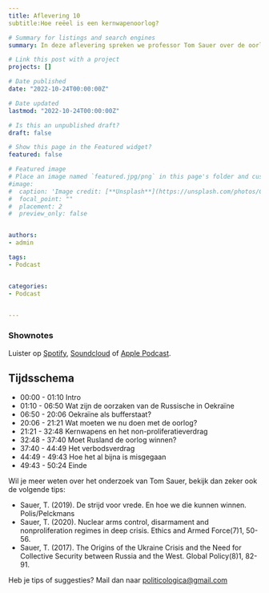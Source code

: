 ```yaml
---
title: Aflevering 10
subtitle:Hoe reëel is een kernwapenoorlog?

# Summary for listings and search engines
summary: In deze aflevering spreken we professor Tom Sauer over de oorlog tussen Rusland en Oekraïne. Is een kernwapenoorlog reëel?

# Link this post with a project
projects: []

# Date published
date: "2022-10-24T00:00:00Z"

# Date updated
lastmod: "2022-10-24T00:00:00Z"

# Is this an unpublished draft?
draft: false

# Show this page in the Featured widget?
featured: false

# Featured image
# Place an image named `featured.jpg/png` in this page's folder and customize its options here.
#image:
#  caption: 'Image credit: [**Unsplash**](https://unsplash.com/photos/CpkOjOcXdUY)'
#  focal_point: ""
#  placement: 2
#  preview_only: false


authors:
- admin

tags:
- Podcast


categories:
- Podcast


---
```




### Shownotes

Luister op [Spotify](https://open.spotify.com/episode/3TqlrZVVIh5ldNncXGzNjt?si=aa991516c3194984), [Soundcloud](https://soundcloud.com/user-299897290/aflevering-10-hoe-reeel-is-een-kernwapenoorlog) of [Apple Podcast](https://podcasts.apple.com/be/podcast/aflevering-10-hoe-re%C3%ABel-is-een-kernwapenoorlog/id1570392842?i=1000583844089).

## Tijdsschema
- 00:00 - 01:10 Intro
- 01:10 - 06:50 Wat zijn de oorzaken van de Russische in Oekraïne
- 06:50 - 20:06 Oekraïne als bufferstaat?
- 20:06 - 21:21 Wat moeten we nu doen met de oorlog?
- 21:21 - 32:48 Kernwapens en het non-proliferatieverdrag
- 32:48 - 37:40 Moet Rusland de oorlog winnen?
- 37:40 - 44:49 Het verbodsverdrag
- 44:49 - 49:43 Hoe het al bijna is misgegaan
- 49:43 - 50:24 Einde


Wil je meer weten over het onderzoek van Tom Sauer, bekijk dan zeker ook de volgende tips:
* Sauer, T. (2019). De strijd voor vrede. En hoe we die kunnen winnen. Polis/Pelckmans
* Sauer, T. (2020). Nuclear arms control, disarmament and nonproliferation regimes in deep crisis. Ethics and Armed Force(7)1, 50-56.
* Sauer, T. (2017). The Origins of the Ukraine Crisis and the Need for Collective Security between Russia and the West. Global Policy(8)1, 82-91.

Heb je tips of suggesties? Mail dan naar politicologica@gmail.com
